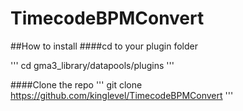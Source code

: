 # TimecodeBPMConvert

##How to install
####cd to your plugin folder

'''
cd gma3_library/datapools/plugins
'''

####Clone the repo
'''
git clone https://github.com/kinglevel/TimecodeBPMConvert
'''
